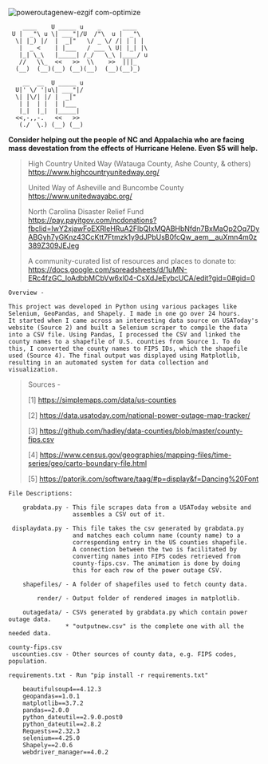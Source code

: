 ![poweroutagenew-ezgif com-optimize](https://github.com/user-attachments/assets/3fab7072-849b-401d-806c-68e3610acc0d)



```
    ____    U _____ u    _      ____            
 U |  _"\ u \| ___"|/U  /"\  u |  _"\           
  \| |_) |/  |  _|"   \/ _ \/ /| | | |          
   |  _ <    | |___   / ___ \ U| |_| |\         
   |_| \_\   |_____| /_/   \_\ |____/ u         
   //   \\_  <<   >>  \\    >>  |||_            
  (__)  (__)(__) (__)(__)  (__)(__)_)    

    __  __  U _____ u 
  U|' \/ '|u\| ___"|/ 
  \| |\/| |/ |  _|"   
   | |  | |  | |___   
   |_|  |_|  |_____|  
  <<,-,,-.   <<   >>  
   (./  \.) (__) (__) 
```

**Consider helping out the people of NC and Appalachia who are facing mass
devestation from the effects of Hurricane Helene. Even $5 will help.**
<blockquote>

High Country United Way (Watauga County, Ashe County, & others) 
https://www.highcountryunitedway.org/

United Way of Asheville and Buncombe County 
https://www.unitedwayabc.org/ 

North Carolina Disaster Relief Fund
https://pay.payitgov.com/ncdonations?fbclid=IwY2xjawFoEXRleHRuA2FlbQIxMQABHbNfdn7BxMaOp2Oq7DyABGyh7yGKnz43CcKtt7Ftmzk1y9dJPbUsB0fcQw_aem__auXmn4m0z389Z309JEJeg

A community-curated list of resources and places to donate to:
https://docs.google.com/spreadsheets/d/1uMN-ERc4fzGC_IoAdbbMCbVw6xl04-CsXdJeEybcUCA/edit?gid=0#gid=0
</blockquote>

```
Overview - 

This project was developed in Python using various packages like 
Selenium, GeoPandas, and Shapely. I made in one go over 24 hours. 
It started when I came across an interesting data source on USAToday's 
website (Source 2) and built a Selenium scraper to compile the data 
into a CSV file. Using Pandas, I processed the CSV and linked the 
county names to a shapefile of U.S. counties from Source 1. To do 
this, I converted the county names to FIPS IDs, which the shapefile 
used (Source 4). The final output was displayed using Matplotlib, 
resulting in an automated system for data collection and 
visualization.
```

<blockquote>
Sources -

[1] https://simplemaps.com/data/us-counties

[2] https://data.usatoday.com/national-power-outage-map-tracker/

[3] https://github.com/hadley/data-counties/blob/master/county-fips.csv

[4] https://www.census.gov/geographies/mapping-files/time-series/geo/carto-boundary-file.html

[5] https://patorjk.com/software/taag/#p=display&f=Dancing%20Font
</blockquote>

```
File Descriptions:

    grabdata.py - This file scrapes data from a USAToday website and 
                  assembles a CSV out of it. 

 displaydata.py - This file takes the csv generated by grabdata.py   
                  and matches each column name (county name) to a    
                  corresponding entry in the US counties shapefile.   
                  A connection between the two is facilitated by     
                  converting names into FIPS codes retrieved from    
                  county-fips.csv. The animation is done by doing    
                  this for each row of the power outage CSV.

    shapefiles/ - A folder of shapefiles used to fetch county data.

        render/ - Output folder of rendered images in matplotlib.

    outagedata/ - CSVs generated by grabdata.py which contain power outage data.
                * "outputnew.csv" is the complete one with all the needed data.

county-fips.csv
 uscounties.csv - Other sources of county data, e.g. FIPS codes, population.
```
```
requirements.txt - Run "pip install -r requirements.txt" 

    beautifulsoup4==4.12.3
    geopandas==1.0.1
    matplotlib==3.7.2
    pandas==2.0.0
    python_dateutil==2.9.0.post0
    python_dateutil==2.8.2
    Requests==2.32.3
    selenium==4.25.0
    Shapely==2.0.6
    webdriver_manager==4.0.2

```